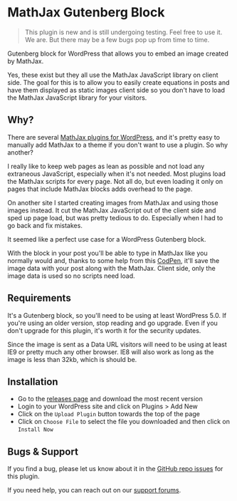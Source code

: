 # MathJax Gutenberg Block

> This plugin is new and is still undergoing testing. Feel free to use it. We are. But there may be a few bugs pop up from time to time. 

Gutenberg block for WordPress that allows you to embed an image created by MathJax.

Yes, these exist but they all use the MathJax JavaScript library on client side. The goal for this is to allow you to easily create equations in posts and have them displayed as static images client side so you don't have to load the MathJax JavaScript library for your visitors. 

## Why?

There are several [MathJax plugins for WordPress]( https://wordpress.org/plugins/tags/mathjax/ ), and it's pretty easy to manually add MathJax to a theme if you don't want to use a plugin. So why another?

I really like to keep web pages as lean as possible and not load any extraneous JavaScript, especially when it's not needed. Most plugins load the MathJax scripts for every page. Not all do, but even loading it only on pages that include MathJax blocks adds overhead to the page. 

On another site I started creating images from MathJax and using those images instead. It cut the MathJax JavaScript out of the client side and sped up page load, but was pretty tedious to do. Especially when I had to go back and fix mistakes.

It seemed like a perfect use case for a WordPress Gutenberg block. 

With the block in your post you'll be able to type in MathJax like you normally would and, thanks to some help from this [CodPen]( https://codepen.io/pkra/pen/PZLyQO ), it'll save the image data with your post along with the MathJax. Client side, only the image data is used so no scripts need load.

## Requirements

It's a Gutenberg block, so you'll need to be using at least WordPress 5.0. If you're using an older version, stop reading and go upgrade. Even if you don't upgrade for this plugin, it's worth it for the security updates.

Since the image is sent as a Data URL visitors will need to be using at least IE9 or pretty much any other browser. IE8 will also work as long as the image is less than 32kb, which is should be.

## Installation

* Go to the [releases page](https://github.com/ClassCube/wordpress-mathjax-block/releases) and download the most recent version
* Login to your WordPress site and click on Plugins > Add New
* Click on the `Upload Plugin` button towards the top of the page
* Click on `Choose File` to select the file you downloaded and then click on `Install Now`



## Bugs & Support

If you find a bug, please let us know about it in the [GitHub repo issues]( https://github.com/ClassCube/wordpress-mathjax-block/issues ) for this plugin. 

If you need help, you can reach out on our [support forums](https://classcube.com/forums/).

